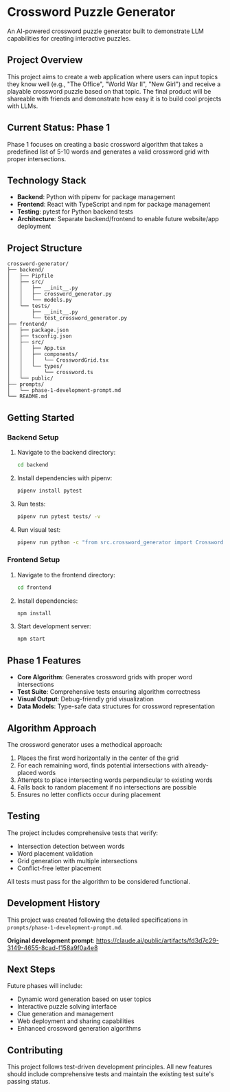 # Crossword Puzzle Generator

An AI-powered crossword puzzle generator built to demonstrate LLM capabilities for creating interactive puzzles.

## Project Overview

This project aims to create a web application where users can input topics they know well (e.g., "The Office", "World War II", "New Girl") and receive a playable crossword puzzle based on that topic. The final product will be shareable with friends and demonstrate how easy it is to build cool projects with LLMs.

## Current Status: Phase 1

Phase 1 focuses on creating a basic crossword algorithm that takes a predefined list of 5-10 words and generates a valid crossword grid with proper intersections.

## Technology Stack

- **Backend**: Python with pipenv for package management
- **Frontend**: React with TypeScript and npm for package management  
- **Testing**: pytest for Python backend tests
- **Architecture**: Separate backend/frontend to enable future website/app deployment

## Project Structure

```
crossword-generator/
├── backend/
│   ├── Pipfile
│   ├── src/
│   │   ├── __init__.py
│   │   ├── crossword_generator.py
│   │   └── models.py
│   └── tests/
│       ├── __init__.py
│       └── test_crossword_generator.py
├── frontend/
│   ├── package.json
│   ├── tsconfig.json
│   ├── src/
│   │   ├── App.tsx
│   │   ├── components/
│   │   │   └── CrosswordGrid.tsx
│   │   └── types/
│   │       └── crossword.ts
│   └── public/
├── prompts/
│   └── phase-1-development-prompt.md
└── README.md
```

## Getting Started

### Backend Setup

1. Navigate to the backend directory:
   ```bash
   cd backend
   ```

2. Install dependencies with pipenv:
   ```bash
   pipenv install pytest
   ```

3. Run tests:
   ```bash
   pipenv run pytest tests/ -v
   ```

4. Run visual test:
   ```bash
   pipenv run python -c "from src.crossword_generator import CrosswordGenerator; gen = CrosswordGenerator(['PYTHON', 'CODE', 'TEST', 'GRID', 'WORD', 'PLACE', 'CROSS']); print(gen.create_visual_test_output())"
   ```

### Frontend Setup

1. Navigate to the frontend directory:
   ```bash
   cd frontend
   ```

2. Install dependencies:
   ```bash
   npm install
   ```

3. Start development server:
   ```bash
   npm start
   ```

## Phase 1 Features

- **Core Algorithm**: Generates crossword grids with proper word intersections
- **Test Suite**: Comprehensive tests ensuring algorithm correctness
- **Visual Output**: Debug-friendly grid visualization
- **Data Models**: Type-safe data structures for crossword representation

## Algorithm Approach

The crossword generator uses a methodical approach:

1. Places the first word horizontally in the center of the grid
2. For each remaining word, finds potential intersections with already-placed words
3. Attempts to place intersecting words perpendicular to existing words
4. Falls back to random placement if no intersections are possible
5. Ensures no letter conflicts occur during placement

## Testing

The project includes comprehensive tests that verify:
- Intersection detection between words
- Word placement validation
- Grid generation with multiple intersections
- Conflict-free letter placement

All tests must pass for the algorithm to be considered functional.

## Development History

This project was created following the detailed specifications in `prompts/phase-1-development-prompt.md`.

**Original development prompt**: https://claude.ai/public/artifacts/fd3d7c29-3149-4655-8cad-f158a9f0a4e8

## Next Steps

Future phases will include:
- Dynamic word generation based on user topics
- Interactive puzzle solving interface
- Clue generation and management
- Web deployment and sharing capabilities
- Enhanced crossword generation algorithms

## Contributing

This project follows test-driven development principles. All new features should include comprehensive tests and maintain the existing test suite's passing status.